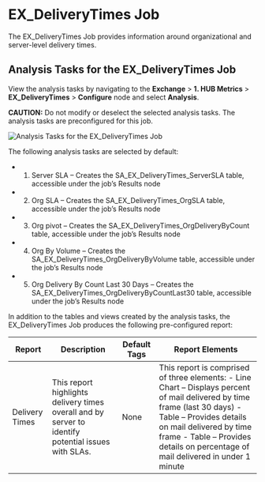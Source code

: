 # EX_DeliveryTimes Job

The EX_DeliveryTimes Job provides information around organizational and server-level delivery times.

## Analysis Tasks for the EX_DeliveryTimes Job

View the analysis tasks by navigating to the **Exchange** > **1. HUB Metrics** >
**EX_DeliveryTimes** > **Configure** node and select **Analysis**.

**CAUTION:** Do not modify or deselect the selected analysis tasks. The analysis tasks are
preconfigured for this job.

![Analysis Tasks for the EX_DeliveryTimes Job](/img/product_docs/accessanalyzer/12.0/solutions/exchange/hubmetrics/deliverytimesanalysis.webp)

The following analysis tasks are selected by default:

-   1. Server SLA – Creates the SA_EX_DeliveryTimes_ServerSLA table, accessible under the job’s
       Results node
-   2. Org SLA – Creates the SA_EX_DeliveryTimes_OrgSLA table, accessible under the job’s Results
       node
-   3. Org pivot – Creates the SA_EX_DeliveryTimes_OrgDeliveryByCount table, accessible under the
       job’s Results node
-   4. Org By Volume – Creates the SA_EX_DeliveryTimes_OrgDeliveryByVolume table, accessible under
       the job’s Results node
-   5. Org Delivery By Count Last 30 Days – Creates the SA_EX_DeliveryTimes_OrgDeliveryByCountLast30
       table, accessible under the job’s Results node

In addition to the tables and views created by the analysis tasks, the EX_DeliveryTimes Job produces
the following pre-configured report:

| Report         | Description                                                                                         | Default Tags | Report Elements                                                                                                                                                                                                                                                    |
| -------------- | --------------------------------------------------------------------------------------------------- | ------------ | ------------------------------------------------------------------------------------------------------------------------------------------------------------------------------------------------------------------------------------------------------------------ |
| Delivery Times | This report highlights delivery times overall and by server to identify potential issues with SLAs. | None         | This report is comprised of three elements: - Line Chart – Displays percent of mail delivered by time frame (last 30 days) - Table – Provides details on mail delivered by time frame - Table – Provides details on percentage of mail delivered in under 1 minute |
